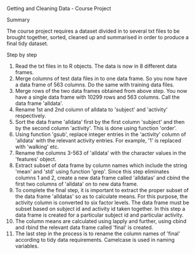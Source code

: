 Getting and Cleaning Data - Course Project

Summary

The course project requires a dataset divided in to several txt files to be brought together, sorted, cleaned up and summarised in order to produce a final tidy dataset.

Step by step
1. Read the txt files in to R objects. The data is now in 8 different data frames.
2. Merge columns of test data files in to one data frame. So you now have a data frame of 563 columns. Do the same with training data files.
3. Merge rows of the two data frames obtained from above step. You now have a single data frame with 10299 rows and 563 columns. Call the data frame 'alldata'.
4. Rename 1st and 2nd column of alldata to 'subject' and 'activity' respectively.
5. Sort the data frame 'alldata' first by the first column 'subject' and then by the second column 'activity'. This is done using function 'order'.
6. Using function 'gsub', replace integer entries in the 'activity' column of 'alldata' with the relevant activity entries. For example, '1' is replaced with 'walking' etc.
7. Rename the columns 3-563 of 'alldata' with the character values in the 'features' object.
8. Extract subset of data frame by column names which include the string 'mean' and 'std' using function 'grep'. Since this step eliminates columns 1 and 2, create a new data frame called 'alldatas' and cbind the first two columns of 'alldata' on to new data frame.
9. To complete the final step, it is important to extract the proper subset of the data frame 'alldatas' so as to calculate means. For this purpose, the activity column is converted to six factor levels. The data frame must be subset based on subject id and activity id taken together. In this step a data frame is created for a particular subject id and particular activity.
10. The column means are calculated using lapply and further, using cbind and rbind the relevant data frame called 'final' is created.
11. The last step in the process is to rename the column names of 'final' according to tidy data requirements. Camelcase is used in naming variables.
